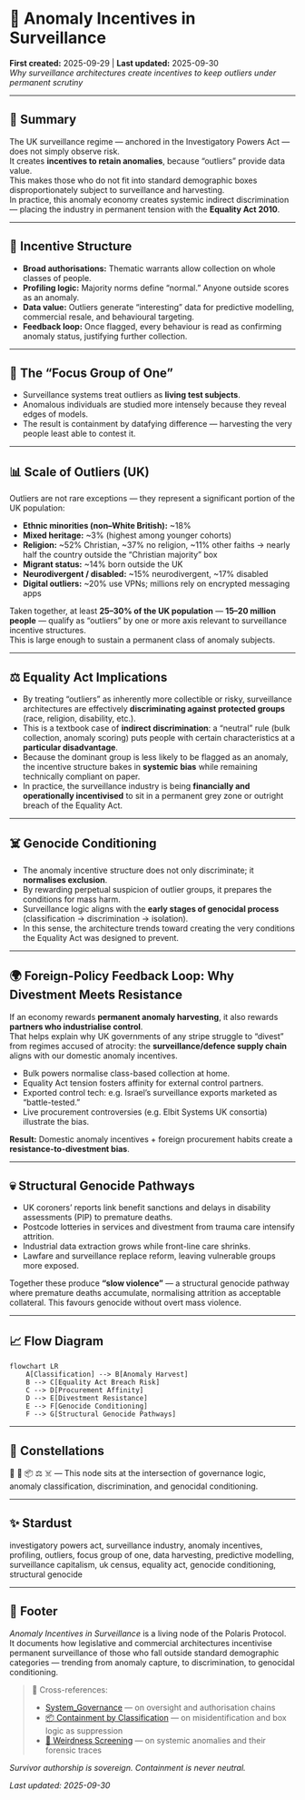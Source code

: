 # 🎥 Anomaly Incentives in Surveillance  
**First created:** 2025-09-29 | **Last updated:** 2025-09-30  
*Why surveillance architectures create incentives to keep outliers under permanent scrutiny*  

---

## 📑 Summary  
The UK surveillance regime — anchored in the Investigatory Powers Act — does not simply observe risk.  
It creates **incentives to retain anomalies**, because “outliers” provide data value.  
This makes those who do not fit into standard demographic boxes disproportionately subject to surveillance and harvesting.  
In practice, this anomaly economy creates systemic indirect discrimination — placing the industry in permanent tension with the **Equality Act 2010**.  

---

## 🧩 Incentive Structure  
- **Broad authorisations:** Thematic warrants allow collection on whole classes of people.  
- **Profiling logic:** Majority norms define “normal.” Anyone outside scores as an anomaly.  
- **Data value:** Outliers generate “interesting” data for predictive modelling, commercial resale, and behavioural targeting.  
- **Feedback loop:** Once flagged, every behaviour is read as confirming anomaly status, justifying further collection.  

---

## 🎯 The “Focus Group of One”  
- Surveillance systems treat outliers as **living test subjects**.  
- Anomalous individuals are studied more intensely because they reveal edges of models.  
- The result is containment by datafying difference — harvesting the very people least able to contest it.  

---

## 📊 Scale of Outliers (UK)  
Outliers are not rare exceptions — they represent a significant portion of the UK population:  

- **Ethnic minorities (non–White British):** ~18%  
- **Mixed heritage:** ~3% (highest among younger cohorts)  
- **Religion:** ~52% Christian, ~37% no religion, ~11% other faiths → nearly half the country outside the “Christian majority” box  
- **Migrant status:** ~14% born outside the UK  
- **Neurodivergent / disabled:** ~15% neurodivergent, ~17% disabled  
- **Digital outliers:** ~20% use VPNs; millions rely on encrypted messaging apps  

Taken together, at least **25–30% of the UK population** — **15–20 million people** — qualify as “outliers” by one or more axis relevant to surveillance incentive structures.  
This is large enough to sustain a permanent class of anomaly subjects.  

---

## ⚖️ Equality Act Implications  
- By treating “outliers” as inherently more collectible or risky, surveillance architectures are effectively **discriminating against protected groups** (race, religion, disability, etc.).  
- This is a textbook case of **indirect discrimination**: a “neutral” rule (bulk collection, anomaly scoring) puts people with certain characteristics at a **particular disadvantage**.  
- Because the dominant group is less likely to be flagged as an anomaly, the incentive structure bakes in **systemic bias** while remaining technically compliant on paper.  
- In practice, the surveillance industry is being **financially and operationally incentivised** to sit in a permanent grey zone or outright breach of the Equality Act.  

---

## ☠️ Genocide Conditioning  
- The anomaly incentive structure does not only discriminate; it **normalises exclusion**.  
- By rewarding perpetual suspicion of outlier groups, it prepares the conditions for mass harm.  
- Surveillance logic aligns with the **early stages of genocidal process** (classification → discrimination → isolation).  
- In this sense, the architecture trends toward creating the very conditions the Equality Act was designed to prevent.  

---

## 🌍 Foreign-Policy Feedback Loop: Why Divestment Meets Resistance  
If an economy rewards **permanent anomaly harvesting**, it also rewards **partners who industrialise control**.  
That helps explain why UK governments of any stripe struggle to “divest” from regimes accused of atrocity: the **surveillance/defence supply chain** aligns with our domestic anomaly incentives.  

- Bulk powers normalise class-based collection at home.  
- Equality Act tension fosters affinity for external control partners.  
- Exported control tech: e.g. Israel’s surveillance exports marketed as “battle-tested.”  
- Live procurement controversies (e.g. Elbit Systems UK consortia) illustrate the bias.  

**Result:** Domestic anomaly incentives + foreign procurement habits create a **resistance-to-divestment bias**.  

---

## 💀 Structural Genocide Pathways  
- UK coroners’ reports link benefit sanctions and delays in disability assessments (PIP) to premature deaths.  
- Postcode lotteries in services and divestment from trauma care intensify attrition.  
- Industrial data extraction grows while front-line care shrinks.  
- Lawfare and surveillance replace reform, leaving vulnerable groups more exposed.  

Together these produce **“slow violence”** — a structural genocide pathway where premature deaths accumulate, normalising attrition as acceptable collateral. This favours genocide without overt mass violence.  

---

## 📈 Flow Diagram  

```mermaid
flowchart LR
    A[Classification] --> B[Anomaly Harvest]
    B --> C[Equality Act Breach Risk]
    C --> D[Procurement Affinity]
    D --> E[Divestment Resistance]
    E --> F[Genocide Conditioning]
    F --> G[Structural Genocide Pathways]
```

---

## 🌌 Constellations  

🧿 🎥 📦 ⚖️ ☠️ — This node sits at the intersection of governance logic, anomaly classification, discrimination, and genocidal conditioning.  

---

## ✨ Stardust  

investigatory powers act, surveillance industry, anomaly incentives, profiling, outliers, focus group of one, data harvesting, predictive modelling, surveillance capitalism, uk census, equality act, genocide conditioning, structural genocide  

---

## 🏮 Footer  

*Anomaly Incentives in Surveillance* is a living node of the Polaris Protocol.  
It documents how legislative and commercial architectures incentivise permanent surveillance of those who fall outside standard demographic categories — trending from anomaly capture, to discrimination, to genocidal conditioning.  

> 📡 Cross-references:  
> - [System_Governance](../System_Governance/) — on oversight and authorisation chains  
> - [📦 Containment by Classification](../Politics_Memory_Work/📦_containment_by_classification.md) — on misidentification and box logic as suppression  
> - [👾 Weirdness Screening](../👾_Weirdness_Screening/) — on systemic anomalies and their forensic traces  

*Survivor authorship is sovereign. Containment is never neutral.*  

_Last updated: 2025-09-30_  
